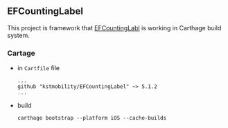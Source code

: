 ## EFCountingLabel  
This project is framework that [EFCountingLabl][1] is working in Carthage build system.  

### Cartage
- in `Cartfile` file  
  ```
  ...
  github "kstmobility/EFCountingLabel" ~> 5.1.2
  ...
  
  ```
- build  
  ```
  carthage bootstrap --platform iOS --cache-builds
  ```


[1]: https://github.com/EFPrefix/EFCountingLabel  

